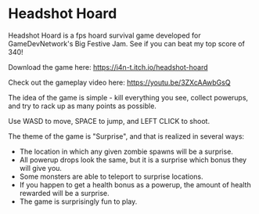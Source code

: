 # Headshot Hoard

Headshot Hoard is a fps hoard survival game developed for GameDevNetwork's Big Festive Jam. See if you can beat my top score of 340!

Download the game here: https://i4n-t.itch.io/headshot-hoard

Check out the gameplay video here: https://youtu.be/3ZXcAAwbGsQ

The idea of the game is simple - kill everything you see, collect powerups, and try to rack up as many points as possible.

Use WASD to move, SPACE to jump, and LEFT CLICK to shoot.

The theme of the game is "Surprise", and that is realized in several ways:

* The location in which any given zombie spawns will be a surprise.
* All powerup drops look the same, but it is a surprise which bonus they will give you.
* Some monsters are able to teleport to surprise locations.
* If you happen to get a health bonus as a powerup, the amount of health rewarded will be a surprise.
* The game is surprisingly fun to play.

